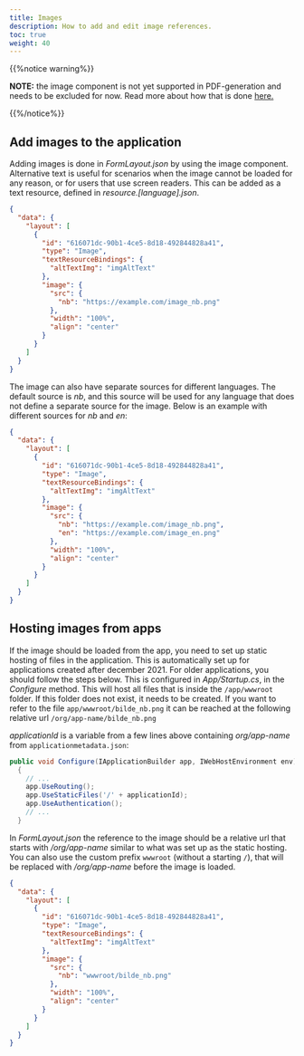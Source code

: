 ```yaml
---
title: Images
description: How to add and edit image references.
toc: true
weight: 40
---
```


{{%notice warning%}}

**NOTE:** the image component is not yet supported in PDF-generation and needs to be excluded for now. Read more about how that is done [here.](../pdf/)

{{%/notice%}}

## Add images to the application

Adding images is done in _FormLayout.json_ by using the image component. Alternative text is useful for scenarios when the image cannot be loaded for any reason, or for users that use screen readers. This can be added as a text resource, defined in _resource.[language].json_.

```json
{
  "data": {
    "layout": [
      {
        "id": "616071dc-90b1-4ce5-8d18-492844828a41",
        "type": "Image",
        "textResourceBindings": {
          "altTextImg": "imgAltText"
        },
        "image": {
          "src": {
            "nb": "https://example.com/image_nb.png"
          },
          "width": "100%",
          "align": "center"
        }
      }
    ]
  }
}
```

The image can also have separate sources for different languages. The default source is _nb_, and this source will be used for any language that does not define a separate source for the image. Below is an example with different sources for _nb_ and _en_:

```json
{
  "data": {
    "layout": [
      {
        "id": "616071dc-90b1-4ce5-8d18-492844828a41",
        "type": "Image",
        "textResourceBindings": {
          "altTextImg": "imgAltText"
        },
        "image": {
          "src": {
            "nb": "https://example.com/image_nb.png",
            "en": "https://example.com/image_en.png"
          },
          "width": "100%",
          "align": "center"
        }
      }
    ]
  }
}
```

## Hosting images from apps

If the image should be loaded from the app, you need to set up static hosting of files in the application. This is automatically set up for applications created after december 2021. For older applications, you should follow the steps below.
This is configured in _App/Startup.cs_, in the _Configure_ method. This will host all files that is inside the `/app/wwwroot` folder. If this folder does not exist, it needs to be created.
If you want to refer to the file `app/wwwroot/bilde_nb.png` it can be reached at the following relative url `/org/app-name/bilde_nb.png`

_applicationId_ is a variable from a few lines above containing _org/app-name_ from `applicationmetadata.json`:

```C# {linenos=false,hl_lines=[5]}
public void Configure(IApplicationBuilder app, IWebHostEnvironment env)
  {
    // ...
    app.UseRouting();
    app.UseStaticFiles('/' + applicationId);
    app.UseAuthentication();
    // ...
  }
```

In _FormLayout.json_ the reference to the image should be a relative url that starts with _/org/app-name_ similar to what was set up as the static hosting.
You can also use the custom prefix `wwwroot` (without a starting `/`), that will be replaced with _/org/app-name_ before the image is loaded.

```json
{
  "data": {
    "layout": [
      {
        "id": "616071dc-90b1-4ce5-8d18-492844828a41",
        "type": "Image",
        "textResourceBindings": {
          "altTextImg": "imgAltText"
        },
        "image": {
          "src": {
            "nb": "wwwroot/bilde_nb.png"
          },
          "width": "100%",
          "align": "center"
        }
      }
    ]
  }
}
```

